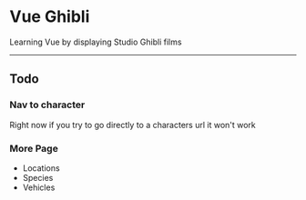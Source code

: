 # Vue Ghibli

Learning Vue by displaying Studio Ghibli films

----

## Todo

### Nav to character

Right now if you try to go directly to a characters url it won't work

### More Page

- Locations
- Species
- Vehicles